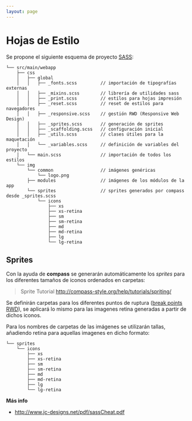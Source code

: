 ```yaml
---
layout: page
---
```



Hojas de Estilo
===============

Se propone el siguiente esquema de proyecto [SASS](http://sass-lang.com/):

```
└── src/main/webapp
    ├── css
    │   ├── global
    │   │   ├── _fonts.scss         // importación de tipografías externas
    │   │   ├── _mixins.scss        // librería de utilidades sass
    │   │   ├── _print.scss         // estilos para hojas impresión
    │   │   ├── _reset.scss         // reset de estilos para navegadores
    │   │   ├── _responsive.scss    // gestión RWD (Responsive Web Design)
    │   │   ├── _sprites.scss       // generación de sprites
    │   │   ├── _scaffolding.scss   // configuración inicial
    │   │   ├── _utils.scss         // clases útiles para la maquetación
    │   │   └── _variables.scss     // definición de variables del proyecto
    │   └── main.scss               // importación de todos los estilos
    └── img
        └── common                  // imágenes genéricas
            └── logo.png
        ├── modules                 // imágenes de los módulos de la app
        └── sprites                 // sprites generados por compass desde _sprites.scss
            └── icons
                ├── xs
                ├── xs-retina
                ├── sm
                ├── sm-retina
                ├── md
                ├── md-retina
                ├── lg
                └── lg-retina
```

## Sprites ##
Con la ayuda de **compass** se generarán automáticamente los *sprites* para los diferentes tamaños de iconos ordenados en carpetas:

> Sprite Tutorial
> http://compass-style.org/help/tutorials/spriting/

Se definirán carpetas para los diferentes puntos de ruptura ([break points RWD](http://mobile.smashingmagazine.com/2013/03/18/retrofit-a-website-to-be-responsive-with-rwd-retrofit/)), se aplicará lo mismo para las imagenes retina generadas a partir de dichos iconos.

Para los nombres de carpetas de las imágenes se utilizarán tallas, añadiendo retina para aquellas imagenes en dicho formato:

```
└── sprites                 
    └── icons
        ├── xs
        ├── xs-retina
        ├── sm
        ├── sm-retina
        ├── md
        ├── md-retina
        ├── lg
        └── lg-retina
```

**Más info**

* http://www.jc-designs.net/pdf/sassCheat.pdf